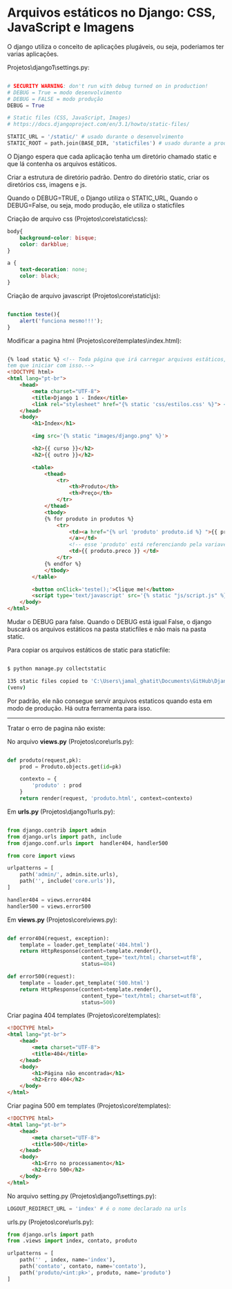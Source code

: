 # Arquivos estáticos no Django: CSS, JavaScript e Imagens

O django utiliza o conceito de aplicações plugáveis, ou seja, poderiamos ter
varias aplicações.

Projetos\django1\settings.py:

```python

# SECURITY WARNING: don't run with debug turned on in production!
# DEBUG = True = modo desenvolvimento
# DEBUG = FALSE = modo produção
DEBUG = True

# Static files (CSS, JavaScript, Images)
# https://docs.djangoproject.com/en/3.1/howto/static-files/

STATIC_URL = '/static/' # usado durante o desenvolvimento
STATIC_ROOT = path.join(BASE_DIR, 'staticfiles') # usado durante a produção.


```

O Django espera que cada aplicação tenha um diretório chamado
static e que lá contenha os arquivos estáticos.

Criar a estrutura de diretório padrão. Dentro do diretório
static, criar os diretórios css, imagens e js.

Quando o DEBUG=TRUE, o Django utiliza o STATIC_URL,
Quando o DEBUG=False, ou seja, modo produção, ele utiliza
o staticfiles

Criação de arquivo css (Projetos\core\static\css):

```css
body{
    background-color: bisque;
    color: darkblue;
}

a {
    text-decoration: none;
    color: black;
}
```

Criação de arquivo javascript (Projetos\core\static\js):

```javascript

function teste(){
    alert('funciona mesmo!!!');
}
```

Modificar a pagina html (Projetos\core\templates\index.html):

```html

{% load static %} <!-- Toda página que irá carregar arquivos estáticos,
tem que iniciar com isso.-->
<!DOCTYPE html>
<html lang="pt-br">
    <head>
        <meta charset="UTF-8">
        <title>Django 1 - Index</title>
        <link rel="stylesheet" href="{% static 'css/estilos.css' %}"> <!--indicação de uso de css-->
    </head>
    <body>
        <h1>Index</h1>

        <img src='{% static "images/django.png" %}'>

        <h2>{{ curso }}</h2>
        <h2>{{ outro }}</h2>

        <table>
            <thead>
                <tr>
                    <th>Produto</th>
                    <th>Preço</th>
                </tr>
            </thead>
            <tbody>
            {% for produto in produtos %}
                <tr>
                    <td><a href="{% url 'produto' produto.id %} ">{{ produto.nome }} 
                    </a></td>
                    <!-- esse 'produto' está referenciando pela variavel nome em urls e pelo nome da função em views/urls-->
                    <td>{{ produto.preco }} </td>
                </tr>
            {% endfor %}
            </tbody>
        </table>

        <button onClick='teste();'>Clique me!</button>
        <script type='text/javascript' src='{% static "js/script.js" %}'> </script>
    </body>
</html>

```

Mudar o DEBUG para false. 
Quando o DEBUG está igual False, o django buscará os arquivos estáticos 
na pasta staticfiles e não mais na pasta static.

Para copiar os arquivos estáticos de static para staticfile:

```bash

$ python manage.py collectstatic

135 static files copied to 'C:\Users\jamal_ghatit\Documents\GitHub\Django_udemy\Section_3_Django_Framework_basico\Projetos\staticfiles'.
(venv) 

```

Por padrão, ele não consegue servir arquivos estaticos quando esta em modo de produção.
Há outra ferramenta para isso.

--------------

Tratar o erro de pagina não existe:

No arquivo **views.py** (Projetos\core\urls.py):

```python

def produto(request,pk):
    prod = Produto.objects.get(id=pk)

    contexto = {
        'produto' : prod
    }
    return render(request, 'produto.html', context=contexto)

```

Em **urls.py** (Projetos\django1\urls.py):

```python

from django.contrib import admin
from django.urls import path, include
from django.conf.urls import  handler404, handler500

from core import views

urlpatterns = [
    path('admin/', admin.site.urls),
    path('', include('core.urls')),
]

handler404 = views.error404
handler500 = views.error500
```

Em **views.py** (Projetos\core\views.py):

```python

def error404(request, exception):
    template = loader.get_template('404.html')
    return HttpResponse(content=template.render(),
                        content_type='text/html; charset=utf8',
                        status=404)

def error500(request):
    template = loader.get_template('500.html')
    return HttpResponse(content=template.render(),
                        content_type='text/html; charset=utf8',
                        status=500)


```

Criar pagina 404 templates (Projetos\core\templates):

```html
<!DOCTYPE html>
<html lang="pt-br">
    <head>
        <meta charset="UTF-8">
        <title>404</title>
    </head>
    <body>
        <h1>Página não encontrada</h1>
        <h2>Erro 404</h2>
    </body>
</html>

```

Criar pagina 500 em templates (Projetos\core\templates):

```html
<!DOCTYPE html>
<html lang="pt-br">
    <head>
        <meta charset="UTF-8">
        <title>500</title>
    </head>
    <body>
        <h1>Erro no processamento</h1>
        <h2>Erro 500</h2>
    </body>
</html>

```

No arquivo setting.py (Projetos\django1\settings.py):

```python
LOGOUT_REDIRECT_URL = 'index' # é o nome declarado na urls

```

urls.py (Projetos\core\urls.py):

```python
from django.urls import path
from .views import index, contato, produto

urlpatterns = [
    path('' , index, name='index'),
    path('contato', contato, name='contato'),
    path('produto/<int:pk>', produto, name='produto') 
]

```
